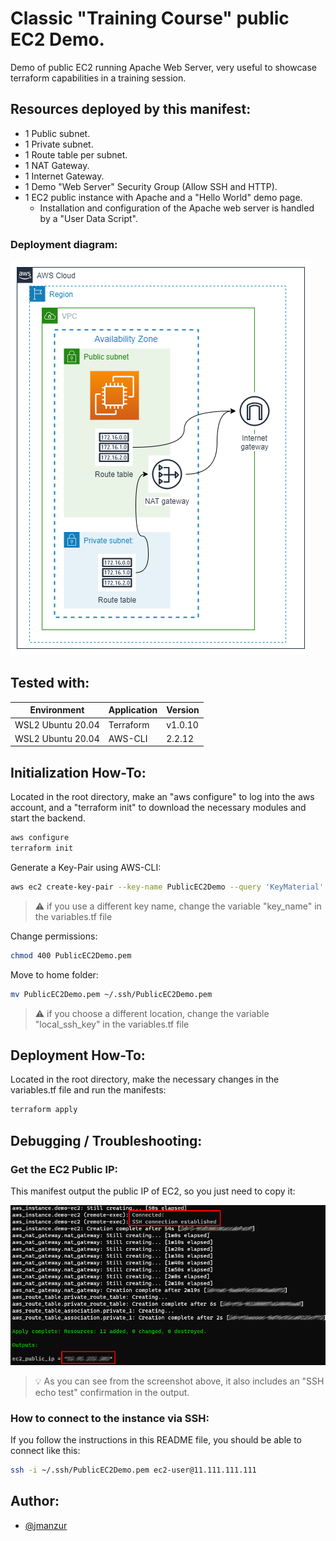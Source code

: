 
# Classic "Training Course" public EC2 Demo.

Demo of public EC2 running Apache Web Server, very useful to showcase terraform capabilities in a training session.

## Resources deployed by this manifest:

- 1 Public subnet.
- 1 Private subnet.
- 1 Route table per subnet.
- 1 NAT Gateway.
- 1 Internet Gateway.
- 1 Demo "Web Server" Security Group (Allow SSH and HTTP).
- 1 EC2 public instance with Apache and a "Hello World" demo page.
    - Installation and configuration of the Apache web server is handled by a "User Data Script".

### Deployment diagram:

![App Screenshot](./public-ec2-demo.png)

## Tested with: 

| Environment | Application | Version  |
| ----------------- |-----------|---------|
| WSL2 Ubuntu 20.04 | Terraform | v1.0.10 |
| WSL2 Ubuntu 20.04 | AWS-CLI | 2.2.12 |

## Initialization How-To:

Located in the root directory, make an "aws configure" to log into the aws account, and a "terraform init" to download the necessary modules and start the backend.

```bash
aws configure
terraform init
```
Generate a Key-Pair using AWS-CLI:

```bash
aws ec2 create-key-pair --key-name PublicEC2Demo --query 'KeyMaterial' --output text > PublicEC2Demo.pem
```

>:warning: if you use a different key name, change the variable "key_name" in the variables.tf file

Change permissions:
```bash
chmod 400 PublicEC2Demo.pem
```

Move to home folder:
```bash
mv PublicEC2Demo.pem ~/.ssh/PublicEC2Demo.pem
```

>:warning: if you choose a different location, change the variable "local_ssh_key" in the variables.tf file

## Deployment How-To:

Located in the root directory, make the necessary changes in the variables.tf file and run the manifests:

```bash
terraform apply
```

## Debugging / Troubleshooting:

### Get the EC2 Public IP:

This manifest output the public IP of EC2, so you just need to copy it:

![App Screenshot](./output-public-ec2-demo.png)

>:bulb: As you can see from the screenshot above, it also includes an "SSH echo test" confirmation in the output.

### How to connect to the instance via SSH:

If you follow the instructions in this README file, you should be able to connect like this:

```bash
ssh -i ~/.ssh/PublicEC2Demo.pem ec2-user@11.111.111.111
```

## Author:

- [@jmanzur](https://github.com/JManzur)